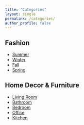 ```yaml
---
title: "Categories"
layout: single
permalink: /categories/
author_profile: false
---
```


<div class="categories-sections">

  <div class="category-column">
    <h2>Fashion</h2>
    <ul class="category-list">
      <li><a class="category-button" href="/categories/fashion-summer">Summer</a></li>
      <li><a class="category-button" href="/categories/fashion-winter">Winter</a></li>
      <li><a class="category-button" href="/categories/fashion-fall">Fall</a></li>
      <li><a class="category-button" href="/categories/fashion-spring">Spring</a></li>
    </ul>
  </div>

  <div class="category-column">
    <h2>Home Decor & Furniture</h2>
    <ul class="category-list">
      <li><a class="category-button" href="/categories/home-living-room">Living Room</a></li>
      <li><a class="category-button" href="/categories/home-bathroom">Bathroom</a></li>
      <li><a class="category-button" href="/categories/home-bedroom">Bedroom</a></li>
      <li><a class="category-button" href="/categories/home-office">Office</a></li>
      <li><a class="category-button" href="/categories/home-kitchen">Kitchen</a></li>
    </ul>
  </div>

</div>

